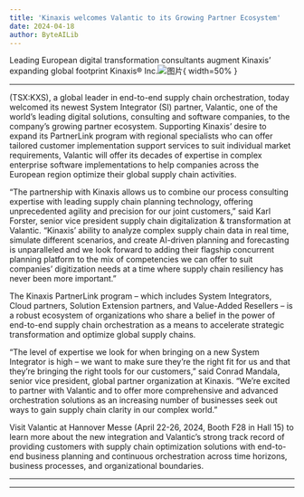 ```yaml
---
title: 'Kinaxis welcomes Valantic to its Growing Partner Ecosystem'
date: 2024-04-18
author: ByteAILib
---
```


Leading European digital transformation consultants augment Kinaxis’ expanding global footprint
Kinaxis® Inc.![图片](https://ai-techpark.com/wp-content/uploads/2020/06/Buyer-Guide-500x281-1.jpg){ width=50% }

---
 (TSX:KXS), a global leader in end-to-end supply chain orchestration, today welcomed its newest System Integrator (SI) partner, Valantic, one of the world’s leading digital solutions, consulting and software companies, to the company’s growing partner ecosystem. Supporting Kinaxis’ desire to expand its PartnerLink program with regional specialists who can offer tailored customer implementation support services to suit individual market requirements, Valantic will offer its decades of expertise in complex enterprise software implementations to help companies across the European region optimize their global supply chain activities.

“The partnership with Kinaxis allows us to combine our process consulting expertise with leading supply chain planning technology, offering unprecedented agility and precision for our joint customers,” said Karl Forster, senior vice president supply chain digitalization & transformation at Valantic. “Kinaxis’ ability to analyze complex supply chain data in real time, simulate different scenarios, and create AI-driven planning and forecasting is unparalleled and we look forward to adding their flagship concurrent planning platform to the mix of competencies we can offer to suit companies’ digitization needs at a time where supply chain resiliency has never been more important.”

The Kinaxis PartnerLink program – which includes System Integrators, Cloud partners, Solution Extension partners, and Value-Added Resellers – is a robust ecosystem of organizations who share a belief in the power of end-to-end supply chain orchestration as a means to accelerate strategic transformation and optimize global supply chains.

“The level of expertise we look for when bringing on a new System Integrator is high – we want to make sure they’re the right fit for us and that they’re bringing the right tools for our customers,” said Conrad Mandala, senior vice president, global partner organization at Kinaxis. “We’re excited to partner with Valantic and to offer more comprehensive and advanced orchestration solutions as an increasing number of businesses seek out ways to gain supply chain clarity in our complex world.”

Visit Valantic at Hannover Messe (April 22-26, 2024, Booth F28 in Hall 15) to learn more about the new integration and Valantic’s strong track record of providing customers with supply chain optimization solutions with end-to-end business planning and continuous orchestration across time horizons, business processes, and organizational boundaries.

---
---
